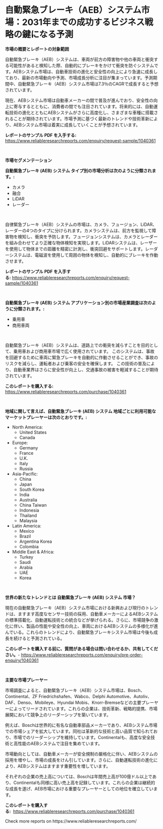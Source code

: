<p><h1>自動緊急ブレーキ（AEB）システム市場：2031年までの成功するビジネス戦略の鍵になる予測</h1></p><p><strong>市場の概要とレポートの対象範囲</strong></p>
<p><p>自動緊急ブレーキ（AEB）システムは、車両が前方の障害物や他の車両と衝突する可能性があると検知した際、自動的にブレーキをかけて衝突を防ぐシステムです。AEBシステム市場は、自動車技術の進化と安全性の向上により急速に成長しており、最新の市場動向や予測、市場成長分析に注目が集まっています。予測期間中、自動緊急ブレーキ（AEB）システム市場は7.3％のCAGRで成長すると予想されています。</p><p>現在、AEBシステム市場は自動車メーカーの間で普及が進んでおり、安全性の向上に寄与するとともに、消費者の間でも注目されています。将来的には、自動運転技術の進化とともにAEBシステムがさらに高度化し、さまざまな車種に搭載されることが期待されています。市場予測に基づく最新のトレンドや技術革新により、AEBシステム市場は着実に成長していくことが予想されています。</p></p>
<p><strong>レポートのサンプル PDF を入手する:</strong> <a href="https://www.reliableresearchreports.com/enquiry/request-sample/1040361">https://www.reliableresearchreports.com/enquiry/request-sample/1040361</a></p>
<p>&nbsp;</p>
<p><strong>市場セグメンテーション</strong></p>
<p><strong>自動緊急ブレーキ (AEB) システム タイプ別の市場分析は次のように分類されます。:</strong></p>
<p><ul><li>カメラ</li><li>融合</li><li>LiDAR</li><li>レーダー</li></ul></p>
<p>&nbsp;</p>
<p><p>自律緊急ブレーキ（AEB）システムの市場は、カメラ、フュージョン、LiDAR、レーダーの4つのタイプに分けられます。カメラシステムは、前方を監視して障害物を検知し、衝突を予防します。フュージョンシステムは、カメラとレーダーを組み合わせてより正確な物体検知を実現します。LiDARシステムは、レーザーを使用して物体までの距離を精密に計測し、衝突回避をサポートします。レーダーシステムは、電磁波を使用して周囲の物体を検知し、自動的にブレーキを作動させます。</p></p>
<p><strong>レポートのサンプル PDF を入手する:</strong>&nbsp;<a href="https://www.reliableresearchreports.com/enquiry/request-sample/1040361">https://www.reliableresearchreports.com/enquiry/request-sample/1040361</a></p>
<p>&nbsp;</p>
<p><strong> 自動緊急ブレーキ (AEB) システム アプリケーション別の市場産業調査は次のように分類されます。:</strong></p>
<p><ul><li>乗用車</li><li>商用車両</li></ul></p>
<p>&nbsp;</p>
<p><p>自動緊急ブレーキ（AEB）システムは、道路上での衝突を減らすことを目的として、乗用車および商用車市場で広く使用されています。 このシステムは、事故を回避するために車両に緊急ブレーキを自動的に作動させることができ、事故のリスクを減らし、運転者および乗客の安全を確保します。 この技術の普及により、自動車業界はさらに安全性が向上し、交通事故の被害を軽減することが期待されています。</p></p>
<p><strong>このレポートを購入する:</strong>&nbsp; <a href="https://www.reliableresearchreports.com/purchase/1040361">https://www.reliableresearchreports.com/purchase/1040361</a></p>
<p>&nbsp;</p>
<p><strong>地域に関して言えば、自動緊急ブレーキ (AEB) システム 地域ごとに利用可能なマーケットプレーヤーは次のとおりです。:</strong></p>
<p><ul>
    <li>
        North America:
        <ul>
            <li>United States</li>
            <li>Canada</li>
        </ul>
    </li>
    <li>
        Europe:
        <ul>
            <li>Germany</li>
            <li>France</li>
            <li>U.K.</li>
            <li>Italy</li>
            <li>Russia</li>
        </ul>
    </li>
    <li>
        Asia-Pacific:
        <ul>
            <li>China</li>
            <li>Japan</li>
            <li>South Korea</li>
            <li>India</li>
            <li>Australia</li>
            <li>China Taiwan</li>
            <li>Indonesia</li>
            <li>Thailand</li>
            <li>Malaysia</li>
        </ul>
    </li>
    <li>
        Latin America:
        <ul>
            <li>Mexico</li>
            <li>Brazil</li>
            <li>Argentina Korea</li>
            <li>Colombia</li>
        </ul>
    </li>
    <li>
        Middle East & Africa:
        <ul>
            <li>Turkey</li>
            <li>Saudi</li>
            <li>Arabia</li>
            <li>UAE</li>
            <li>Korea</li>
        </ul>
    </li>
    </ul></p>
<p>&nbsp;</p>
<p><strong>世界の新たなトレンドとは 自動緊急ブレーキ (AEB) システム 市場？</strong></p>
<p><p>現在の自動緊急ブレーキ（AEB）システム市場における新興および現行のトレンドは、ますます高度なセンサー技術の採用、自動車メーカーによるAEBシステムの標準搭載化、自動運転技術との統合などが挙げられる。さらに、市場競争の激化に伴い、製品の性能や安全性の向上、車両におけるAEBシステムの多様化が進んでいる。これらのトレンドにより、自動緊急ブレーキシステム市場は今後も成長を続けると予測されている。</p></p>
<p><strong>このレポートを購入する前に、質問がある場合は問い合わせるか、共有してください。</strong>- <a href="https://www.reliableresearchreports.com/enquiry/pre-order-enquiry/1040361">https://www.reliableresearchreports.com/enquiry/pre-order-enquiry/1040361</a></p>
<p>&nbsp;</p>
<p><strong>主要な市場プレーヤー</strong></p>
<p><p>市場調査によると、自動緊急ブレーキ（AEB）システム市場は、Bosch、Continental、ZF Friedrichshafen、Wabco、Delphi Automotive、Autoliv、DAF、Denso、Mobileye、Hyundai Mobis、Knorr-Bremseなどの主要プレーヤーによってリードされています。これらの企業は、技術革新、戦略的提携、市場展開において競争上のリーダーシップを築いています。</p><p>例えば、Boschは世界的に有名な自動車部品メーカーであり、AEBシステム市場での市場シェアを拡大しています。同社は革新的な技術と高い品質で知られており、市場でのリーダーシップを維持しています。Continentalも、高度な安全技術と高性能のAEBシステムで注目を集めています。</p><p>市場動向としては、自動車メーカーが安全規制の厳格化に伴い、AEBシステムの採用を増やし、市場の成長をけん引しています。さらに、自動運転技術の進化により、AEBシステムはますます重要性を増しています。</p><p>それぞれの企業の売上高については、Boschは年間売上高が100億ドル以上であり、Continentalも同様に高い売上高を記録しています。これらの企業は継続的な成長を遂げ、AEB市場における重要なプレーヤーとしての地位を確立しています。</p></p>
<p><strong>このレポートを購入する:</strong>&nbsp;&nbsp;<a href="https://www.reliableresearchreports.com/purchase/1040361">https://www.reliableresearchreports.com/purchase/1040361</a></p>
<p>Check more reports on https://www.reliableresearchreports.com/</p>